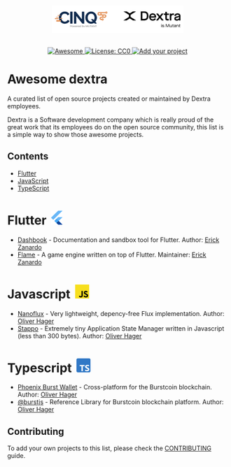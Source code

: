<div align="center">
	<div>
    <a href="https://dextra.com.br/en/">
		<img width="300" src="media/logo.png" alt="Awesome Dextra">
    </a>
	</div>
  <p style="margin-top:30px;" align="center">
    <a href="https://github.com/sindresorhus/awesome">
      <img alt="Awesome" src="https://awesome.re/badge-flat.svg" />
    </a>
    <a href="http://creativecommons.org/publicdomain/zero/1.0">
      <img alt="License: CC0" src="https://img.shields.io/badge/license-CC0-lightgray?style=flat-square" />
    </a>
    <a href="https://github.com/dextra/awesome-dextra/blob/main/CONTRIBUTING.md">
      <img alt="Add your project" src="https://img.shields.io/badge/-Add%20your%20project-blue?style=flat-square" />
    </a>
  </p>
</div>

# Awesome dextra

A curated list of open source projects created or maintained by Dextra employees.

Dextra is a Software development company which is really proud of the great work that its employees do on the open source community, this list is a simple way to show those awesome projects.

## Contents

 - [Flutter](#flutter)
 - [JavaScript](#javascript)
 - [TypeScript](#typescript)



<div>
	<a href='#flutter'></a>
	<h1>Flutter <img style="margin: 4px 0 0 4px" height="32" src="media/flutter.svg" alt="Flutter Logo"/></h1>
</div>

 - [Dashbook](https://github.com/erickzanardo/dashbook) - Documentation and sandbox tool for Flutter. Author: [Erick Zanardo](https://github.com/erickzanardo/)
 - [Flame](https://github.com/flame-engine/flame) - A game engine written on top of Flutter. Maintainer: [Erick Zanardo](https://github.com/erickzanardo/)


<div>
	<a href='#javascript'></a>
	<h1>Javascript <img style="margin: 4px 0 0 4px" height="32" src="media/javascript.svg" alt="Javascript Logo"/></h1>
</div>

 - [Nanoflux](https://github.com/ohager/nanoflux) - Very lightweight, depency-free Flux implementation. Author: [Oliver Hager](https://github.com/ohager)
 - [Stappo](https://github.com/ohager/stappo) - Extremely tiny Application State Manager written in Javascript (less than 300 bytes). Author: [Oliver Hager](https://github.com/ohager)


<div>
	<a href='#typescript'></a>
	<h1>Typescript <img style="margin: 4px 0 0 4px" height="32" src="media/typescript.svg" alt="Typescript Logo"/></h1>
</div>

 - [Phoenix Burst Wallet](https://github.com/burst-apps-team/phoenix) - Cross-platform for the Burstcoin blockchain. Author: [Oliver Hager](https://github.com/ohager)
 - [@burstjs](https://burst-apps-team.github.io/phoenix) - Reference Library for Burstcoin blockchain platform. Author: [Oliver Hager](https://github.com/ohager)


## Contributing

To add your own projects to this list, please check the [CONTRIBUTING](CONTRIBUTING.md) guide.
